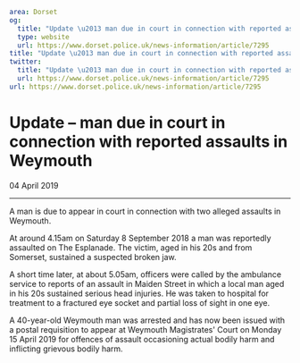 ```yaml
area: Dorset
og:
  title: "Update \u2013 man due in court in connection with reported assaults in Weymouth"
  type: website
  url: https://www.dorset.police.uk/news-information/article/7295
title: "Update \u2013 man due in court in connection with reported assaults in Weymouth |"
twitter:
  title: "Update \u2013 man due in court in connection with reported assaults in Weymouth"
  url: https://www.dorset.police.uk/news-information/article/7295
url: https://www.dorset.police.uk/news-information/article/7295
```

# Update – man due in court in connection with reported assaults in Weymouth

04 April 2019

* * *

A man is due to appear in court in connection with two alleged assaults in Weymouth.

At around 4.15am on Saturday 8 September 2018 a man was reportedly assaulted on The Esplanade. The victim, aged in his 20s and from Somerset, sustained a suspected broken jaw.

A short time later, at about 5.05am, officers were called by the ambulance service to reports of an assault in Maiden Street in which a local man aged in his 20s sustained serious head injuries. He was taken to hospital for treatment to a fractured eye socket and partial loss of sight in one eye.

A 40-year-old Weymouth man was arrested and has now been issued with a postal requisition to appear at Weymouth Magistrates' Court on Monday 15 April 2019 for offences of assault occasioning actual bodily harm and inflicting grievous bodily harm.
